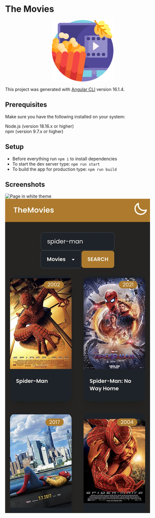 # The Movies

<p align="center">
  <img src="src/assets/imgs/movie.png" alt="Image description" width="200">
</p>

This project was generated with [Angular CLI](https://github.com/angular/angular-cli) version 16.1.4.

## Prerequisites

Make sure you have the following installed on your system:

Node.js (version 18.16.x or higher)  
npm (version 9.7.x or higher)

## Setup

- Before everything run `npm i` to install dependencies
- To start the dev server type: `npm run start`
- To build the app for production type: `npm run build`

## Screenshots

![Page in white theme](src/assets/imgs/ss_page.png)
![PWA in dark theme](src/assets/imgs/ss_pwa.jpg)
